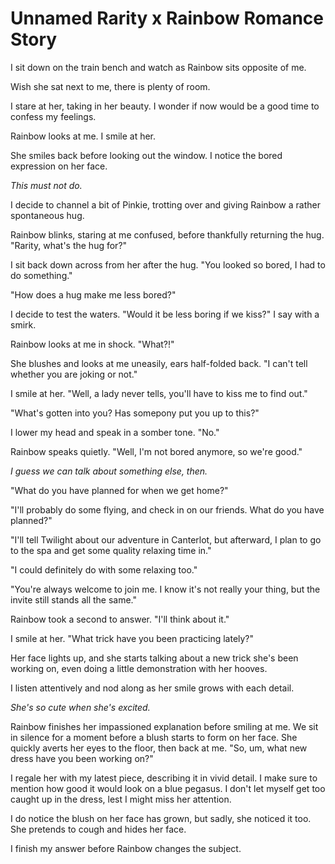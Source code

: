# Unnamed Rarity x Rainbow Romance Story

I sit down on the train bench and watch as Rainbow sits opposite of me.

Wish she sat next to me, there is plenty of room.

I stare at her, taking in her beauty. I wonder if now would be a good time to confess my feelings.

Rainbow looks at me. I smile at her.

She smiles back before looking out the window. I notice the bored expression on her face.

*This must not do.*

I decide to channel a bit of Pinkie, trotting over and giving Rainbow a rather spontaneous hug.

Rainbow blinks, staring at me confused, before thankfully returning the hug. "Rarity, what's the hug for?"

I sit back down across from her after the hug. "You looked so bored, I had to do something."

"How does a hug make me less bored?"

I decide to test the waters. "Would it be less boring if we kiss?" I say with a smirk.

Rainbow looks at me in shock. "What?!"

She blushes and looks at me uneasily, ears half-folded back. "I can't tell whether you are joking or not."

I smile at her. "Well, a lady never tells, you'll have to kiss me to find out."

"What's gotten into you? Has somepony put you up to this?"

I lower my head and speak in a somber tone. "No."

Rainbow speaks quietly. "Well, I'm not bored anymore, so we're good."

*I guess we can talk about something else, then.*

"What do you have planned for when we get home?"

"I'll probably do some flying, and check in on our friends. What do you have planned?"

"I'll tell Twilight about our adventure in Canterlot, but afterward, I plan to go to the spa and get some quality relaxing time in."

"I could definitely do with some relaxing too."

"You're always welcome to join me. I know it's not really your thing, but the invite still stands all the same."

Rainbow took a second to answer. "I'll think about it."

I smile at her. "What trick have you been practicing lately?"

Her face lights up, and she starts talking about a new trick she's been working on, even doing a little demonstration with her hooves.

I listen attentively and nod along as her smile grows with each detail.

*She's so cute when she's excited.*

Rainbow finishes her impassioned explanation before smiling at me. We sit in silence for a moment before a blush starts to form on her face. She quickly averts her eyes to the floor, then back at me. "So, um, what new dress have you been working on?"

I regale her with my latest piece, describing it in vivid detail. I make sure to mention how good it would look on a blue pegasus. I don't let myself get too caught up in the dress, lest I might miss her attention.

I do notice the blush on her face has grown, but sadly, she noticed it too. She pretends to cough and hides her face.

I finish my answer before Rainbow changes the subject.

